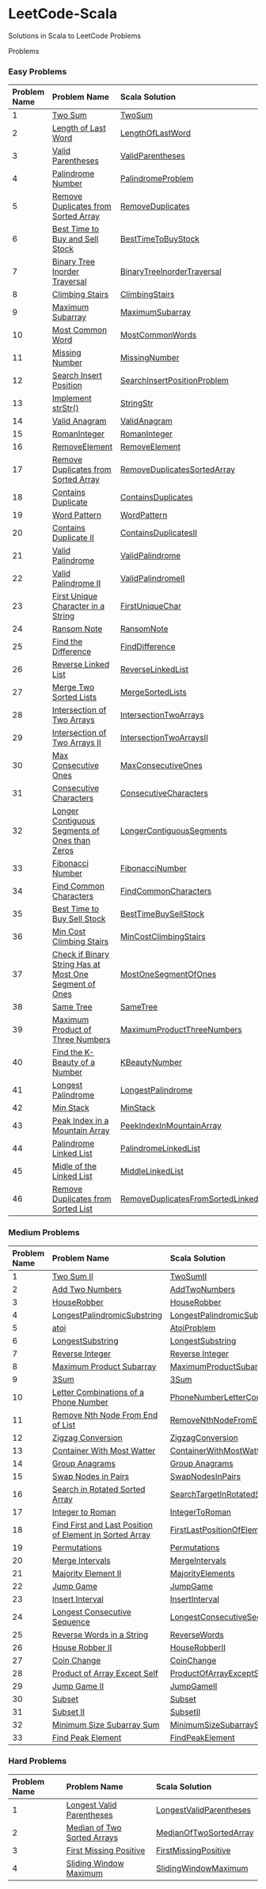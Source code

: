 # LeetCode-Scala

Solutions in Scala to LeetCode Problems

Problems

### Easy Problems

| Problem Name | Problem Name                                                                                                                                                         | Scala Solution                                                                                                                           |
|:-------------|:---------------------------------------------------------------------------------------------------------------------------------------------------------------------|:-----------------------------------------------------------------------------------------------------------------------------------------|
| 1            | [Two Sum](https://leetcode.com/problems/two-sum/)                                                                                                                    | [TwoSum](src/main/scala/com/leetcode/easy/TwoSum.scala)                                                                                  |
| 2            | [Length of Last Word](https://leetcode.com/problems/length-of-last-word/)                                                                                            | [LengthOfLastWord](src/main/scala/com/leetcode/easy/LengthOfLastWord.scala)                                                              |
| 3            | [Valid Parentheses](https://leetcode.com/problems/valid-parentheses/)                                                                                                | [ValidParentheses](src/main/scala/com/leetcode/easy/ValidParentheses.scala)                                                              |
| 4            | [Palindrome Number](https://leetcode.com/problems/palindrome-number/)                                                                                                | [PalindromeProblem](src/main/scala/com/leetcode/easy/PalindromeProblem.scala)                                                            |
| 5            | [Remove Duplicates from Sorted Array](https://leetcode.com/problems/remove-duplicates-from-sorted-array/)                                                            | [RemoveDuplicates](src/main/scala/com/leetcode/easy/RemoveDuplicates.scala)                                                              |
| 6            | [Best Time to Buy and Sell Stock](https://leetcode.com/problems/best-time-to-buy-and-sell-stock/)                                                                    | [BestTimeToBuyStock](src/main/scala/com/leetcode/easy/BestTimeToBuyStock.scala)                                                          |
| 7            | [Binary Tree Inorder Traversal](https://leetcode.com/problems/binary-tree-inorder-traversal/)                                                                        | [BinaryTreeInorderTraversal](src/main/scala/com/leetcode/easy/BinaryTreeTraversal.scala)                                                 |
| 8            | [Climbing Stairs](https://leetcode.com/problems/climbing-stairs/)                                                                                                    | [ClimbingStairs](src/main/scala/com/leetcode/easy/ClimbingStairs.scala)                                                                  |
| 9            | [Maximum Subarray](https://leetcode.com/problems/maximum-subarray/)                                                                                                  | [MaximumSubarray](src/main/scala/com/leetcode/easy/MaximumSubarray.scala)                                                                |
| 10           | [Most Common Word](https://leetcode.com/problems/most-common-word/)                                                                                                  | [MostCommonWords](src/main/scala/com/leetcode/easy/MostCommonWords.scala)                                                                |
| 11           | [Missing Number](https://leetcode.com/problems/missing-number/)                                                                                                      | [MissingNumber](src/main/scala/com/leetcode/easy/MissingNumber.scala)                                                                    |
| 12           | [Search Insert Position](https://leetcode.com/problems/search-insert-position/)                                                                                      | [SearchInsertPositionProblem](src/main/scala/com/leetcode/easy/SearchInsertPositionProblem.scala)                                        |
| 13           | [Implement strStr()](https://leetcode.com/problems/implement-strstr/)                                                                                                | [StringStr](src/main/scala/com/leetcode/easy/StringStr.scala)                                                                            |
| 14           | [Valid Anagram](https://leetcode.com/problems/valid-anagram/)                                                                                                        | [ValidAnagram](src/main/scala/com/leetcode/easy/ValidAnagram.scala)                                                                      |
| 15           | [RomanInteger](https://leetcode.com/problems/roman-to-integer/)                                                                                                      | [RomanInteger](src/main/scala/com/leetcode/easy/RomanInteger.scala)                                                                      |
| 16           | [RemoveElement](https://leetcode.com/problems/remove-element/)                                                                                                       | [RemoveElement](src/main/scala/com/leetcode/easy/RemoveElement.scala)                                                                    |
| 17           | [Remove Duplicates from Sorted Array](https://leetcode.com/problems/remove-duplicates-from-sorted-array/)                                                            | [RemoveDuplicatesSortedArray](src/main/scala/com/leetcode/easy/RemoveDuplicatesSortedArray.scala)                                        |
| 18           | [Contains Duplicate](https://leetcode.com/problems/contains-duplicate/)                                                                                              | [ContainsDuplicates](src/main/scala/com/leetcode/easy/ContainsDuplicates$.scala)                                                         |
| 19           | [Word Pattern](https://leetcode.com/problems/word-pattern/)                                                                                                          | [WordPattern](src/main/scala/com/leetcode/easy/WordPattern.scala)                                                                        |
| 20           | [Contains Duplicate II](https://leetcode.com/problems/contains-duplicate-ii/)                                                                                        | [ContainsDuplicatesII](src/main/scala/com/leetcode/easy/ContainsDuplicatesII.scala)                                                      |
| 21           | [Valid Palindrome](https://leetcode.com/problems/valid-palindrome/)                                                                                                  | [ValidPalindrome](src/main/scala/com/leetcode/easy/ValidPalindrome.scala)                                                                |
| 22           | [Valid Palindrome II](https://leetcode.com/problems/valid-palindrome-ii/)                                                                                            | [ValidPalindromeII](src/main/scala/com/leetcode/easy/ValidPalindromeII.scala)                                                            |
| 23           | [First Unique Character in a String](https://leetcode.com/problems/first-unique-character-in-a-string/)                                                              | [FirstUniqueChar](src/main/scala/com/leetcode/easy/FirstUniqueChar.scala)                                                                |
| 24           | [Ransom Note](https://leetcode.com/problems/ransom-note/)                                                                                                            | [RansomNote](src/main/scala/com/leetcode/easy/RansomNote.scala)                                                                          |
| 25           | [Find the Difference](https://leetcode.com/problems/find-the-difference/)                                                                                            | [FindDifference](src/main/scala/com/leetcode/easy/FindDifference.scala)                                                                  |
| 26           | [Reverse Linked List](https://leetcode.com/problems/reverse-linked-list/)                                                                                            | [ReverseLinkedList](src/main/scala/com/leetcode/easy/ReverseLinkedList.scala)                                                            |
| 27           | [Merge Two Sorted Lists](https://leetcode.com/problems/merge-two-sorted-lists/submissions/)                                                                          | [MergeSortedLists](src/main/scala/com/leetcode/easy/MergeSortedLists.scala)                                                              |
| 28           | [Intersection of Two Arrays](https://leetcode.com/problems/intersection-of-two-arrays/)                                                                              | [IntersectionTwoArrays](src/main/scala/com/leetcode/easy/IntersectionTwoArrays.scala)                                                    |
| 29           | [Intersection of Two Arrays II](https://leetcode.com/problems/intersection-of-two-arrays-ii/)                                                                        | [IntersectionTwoArraysII](src/main/scala/com/leetcode/easy/IntersectionTwoArraysII.scala)                                                |
| 30           | [Max Consecutive Ones](https://leetcode.com/problems/max-consecutive-ones/)                                                                                          | [MaxConsecutiveOnes](src/main/scala/com/leetcode/easy/MaxConsecutiveOnes.scala)                                                          |
| 31           | [Consecutive Characters](https://leetcode.com/problems/consecutive-characters/)                                                                                      | [ConsecutiveCharacters](src/main/scala/com/leetcode/easy/ConsecutiveCharacters.scala)                                                    |
| 32           | [Longer Contiguous Segments of Ones than Zeros](https://leetcode.com/problems/longer-contiguous-segments-of-ones-than-zeros/)                                        | [LongerContiguousSegments](src/main/scala/com/leetcode/easy/LongerContiguousSegments.scala)                                              |
| 33           | [Fibonacci Number](https://leetcode.com/problems/fibonacci-number/)                                                                                                  | [FibonacciNumber](src/main/scala/com/leetcode/easy/FibonacciNumber.scala)                                                                |
| 34           | [Find Common Characters](https://leetcode.com/problems/find-common-characters/)                                                                                      | [FindCommonCharacters](src/main/scala/com/leetcode/easy/FindCommonCharacters.scala)                                                      |
| 35           | [Best Time to Buy Sell Stock](https://leetcode.com/problems/best-time-to-buy-and-sell-stock/)                                                                        | [BestTimeBuySellStock](src/main/scala/com/leetcode/easy/BestTimeBuySellStock.scala)                                                      |
| 36           | [Min Cost Climbing Stairs](https://leetcode.com/problems/min-cost-climbing-stairs/)                                                                                  | [MinCostClimbingStairs](src/main/scala/com/leetcode/easy/MinCostClimbingStairs.scala)                                                    |
| 37           | [Check if Binary String Has at Most One Segment of Ones](https://leetcode.com/problems/check-if-binary-string-has-at-most-one-segment-of-ones/)                      | [MostOneSegmentOfOnes](src/main/scala/com/leetcode/easy/MostOneSegmentOfOnes.scala)                                                      |
| 38           | [Same Tree](https://leetcode.com/problems/same-tree/)                                                                                                                | [SameTree](src/main/scala/com/leetcode/easy/SameTree.scala)                                                                              |
| 39           | [Maximum Product of Three Numbers](https://leetcode.com/problems/maximum-product-of-three-numbers/)                                                                  | [MaximumProductThreeNumbers](src/main/scala/com/leetcode/easy/MaximumProductThreeNumbers.scala)                                          |
| 40           | [Find the K-Beauty of a Number](https://leetcode.com/problems/find-the-k-beauty-of-a-number/)                                                                        | [KBeautyNumber](src/main/scala/com/leetcode/easy/KBeautyNumber.scala)                                                                    |
| 41           | [Longest Palindrome](https://leetcode.com/problems/longest-palindrome/)                                                                                              | [LongestPalindrome](src/main/scala/com/leetcode/easy/LongestPalindrome.scala)                                                            |
| 42           | [Min Stack](https://leetcode.com/problems/min-stack/)                                                                                                                | [MinStack](src/main/scala/com/leetcode/easy/MinStack.scala)                                                                              |
| 43           | [Peak Index in a Mountain Array](https://leetcode.com/problems/peak-index-in-a-mountain-array/)                                                                      | [PeekIndexInMountainArray](src/main/scala/com/leetcode/easy/PeekIndexInMountainArray.scala)                                              |
| 44           | [Palindrome Linked List](https://leetcode.com/problems/palindrome-linked-list/)                                                                                      | [PalindromeLinkedList](src/main/scala/com/leetcode/easy/PalindromeLinkedList.scala)                                                      |
| 45           | [Midle of the Linked List](https://leetcode.com/problems/middle-of-the-linked-list/)                                                                                 | [MiddleLinkedList](src/main/scala/com/leetcode/easy/MiddleLinkedList.scala)                                                              |
| 46           | [Remove Duplicates from Sorted List](https://leetcode.com/problems/remove-duplicates-from-sorted-list/)                                                              | [RemoveDuplicatesFromSortedLinkedList](src/main/scala/com/leetcode/easy/RemoveDuplicatesFromSortedLinkedList.scala)                      |

### Medium Problems

| Problem Name | Problem Name                                                                                                                                                            | Scala Solution                                                                                                              |
|:-------------|:------------------------------------------------------------------------------------------------------------------------------------------------------------------------|:----------------------------------------------------------------------------------------------------------------------------|
| 1            | [Two Sum II](https://leetcode.com/problems/two-sum-ii-input-array-is-sorted/submissions/)                                                                               | [TwoSumII](src/main/scala/com/leetcode/medium/TwoSumII.scala)                                                               |
| 2            | [Add Two Numbers](https://leetcode.com/problems/add-two-numbers/)                                                                                                       | [AddTwoNumbers](src/main/scala/com/leetcode/medium/AddTwoNumbers.scala)                                                     |
| 3            | [HouseRobber](https://leetcode.com/problems/house-robber/)                                                                                                              | [HouseRobber](src/main/scala/com/leetcode/medium/HouseRobber.scala)                                                         |
| 4            | [LongestPalindromicSubstring](https://leetcode.com/problems/longest-palindromic-substring/)                                                                             | [LongestPalindromicSubstring](src/main/scala/com/leetcode/medium/LongestPalindromicSubstring.scala)                         |
| 5            | [atoi](https://leetcode.com/problems/string-to-integer-atoi/)                                                                                                           | [AtoiProblem](src/main/scala/com/leetcode/medium/AtoiProblem.scala)                                                         |
| 6            | [LongestSubstring](https://leetcode.com/problems/longest-substring-without-repeating-characters/)                                                                       | [LongestSubstring](src/main/scala/com/leetcode/medium/LongestSubstring.scala)                                               |
| 7            | [Reverse Integer](https://leetcode.com/problems/reverse-integer/)                                                                                                       | [Reverse Integer](src/main/scala/com/leetcode/medium/ReverseInteger.scala)                                                  |
| 8            | [Maximum Product Subarray](https://leetcode.com/problems/maximum-product-subarray/)                                                                                     | [MaximumProductSubarray](src/main/scala/com/leetcode/medium/MaximumProductSubarray.scala)                                   |
| 9            | [3Sum](https://leetcode.com/problems/3sum/)                                                                                                                             | [3Sum](src/main/scala/com/leetcode/medium/ThreeSum.scala)                                                                   |
| 10           | [Letter Combinations of a Phone Number](https://leetcode.com/problems/letter-combinations-of-a-phone-number/)                                                           | [PhoneNumberLetterCombinations](src/main/scala/com/leetcode/medium/PhoneNumberLetterCombinations.scala)                     |
| 11           | [Remove Nth Node From End of List](https://leetcode.com/problems/remove-nth-node-from-end-of-list/)                                                                     | [RemoveNthNodeFromEndOfList](src/main/scala/com/leetcode/medium/RemoveNthNodeFromEndOfList.scala)                           |
| 12           | [Zigzag Conversion](https://leetcode.com/problems/zigzag-conversion/)                                                                                                   | [ZigzagConversion](src/main/scala/com/leetcode/medium/ZigzagConversion.scala)                                               |
| 13           | [Container With Most Watter](https://leetcode.com/problems/container-with-most-water/)                                                                                  | [ContainerWithMostWatter](src/main/scala/com/leetcode/medium/ContainerWithMostWatter.scala)                                 |
| 14           | [Group Anagrams](https://leetcode.com/problems/group-anagrams/)                                                                                                         | [Group Anagrams](src/main/scala/com/leetcode/medium/GroupAnagrams.scala)                                                    |
| 15           | [Swap Nodes in Pairs](https://leetcode.com/problems/swap-nodes-in-pairs/)                                                                                               | [SwapNodesInPairs](src/main/scala/com/leetcode/medium/SwapNodesInPairs.scala)                                               |
| 16           | [Search in Rotated Sorted Array](https://leetcode.com/problems/search-in-rotated-sorted-array/)                                                                         | [SearchTargetInRotatedSortedArray](src/main/scala/com/leetcode/medium/SearchTargetInRotatedSortedArray.scala)               |
| 17           | [Integer to Roman](https://leetcode.com/problems/integer-to-roman/)                                                                                                     | [IntegerToRoman](src/main/scala/com/leetcode/medium/IntegerToRoman.scala)                                                   |
| 18           | [Find First and Last Position of Element in Sorted Array](https://leetcode.com/problems/find-first-and-last-position-of-element-in-sorted-array/)                       | [FirstLastPositionOfElementInSortedArray](src/main/scala/com/leetcode/medium/FirstLastPositionOfElementInSortedArray.scala) |
| 19           | [Permutations](https://leetcode.com/problems/permutations/)                                                                                                             | [Permutations](src/main/scala/com/leetcode/medium/Permutations.scala)                                                       |
| 20           | [Merge Intervals](https://leetcode.com/problems/merge-intervals/)                                                                                                       | [MergeIntervals](src/main/scala/com/leetcode/medium/Permutations.scala)                                                     |
| 21           | [Majority Element II](https://leetcode.com/problems/majority-element-ii/)                                                                                               | [MajorityElements](src/main/scala/com/leetcode/medium/MajorityElements.scala)                                               |
| 22           | [Jump Game](https://leetcode.com/problems/jump-game/)                                                                                                                   | [JumpGame](src/main/scala/com/leetcode/medium/JumpGame.scala)                                                               |
| 23           | [Insert Interval](https://leetcode.com/problems/insert-interval/submissions/)                                                                                           | [InsertInterval](src/main/scala/com/leetcode/medium/InsertInterval.scala)                                                   |
| 24           | [Longest Consecutive Sequence](https://leetcode.com/problems/longest-consecutive-sequence/)                                                                             | [LongestConsecutiveSequence](src/main/scala/com/leetcode/medium/LongestConsecutiveSequence.scala)                           |
| 25           | [Reverse Words in a String](https://leetcode.com/problems/reverse-words-in-a-string/)                                                                                   | [ReverseWords](src/main/scala/com/leetcode/medium/ReverseWords.scala)                                                       |
| 26           | [House Robber II](https://leetcode.com/problems/house-robber-ii/)                                                                                                       | [HouseRobberII](src/main/scala/com/leetcode/medium/HouseRobberII.scala)                                                     |
| 27           | [Coin Change](https://leetcode.com/problems/coin-change/)                                                                                                               | [CoinChange](src/main/scala/com/leetcode/medium/CoinChange.scala)                                                           |
| 28           | [Product of Array Except Self](https://leetcode.com/problems/product-of-array-except-self)                                                                              | [ProductOfArrayExceptSelf](src/main/scala/com/leetcode/medium/ProductOfArrayExceptSelf.scala)                               |
| 29           | [Jump Game II](https://leetcode.com/problems/jump-game-ii/)                                                                                                             | [JumpGameII](src/main/scala/com/leetcode/medium/JumpGameII.scala)                                                           |
| 30           | [Subset](https://leetcode.com/problems/subsets/)                                                                                                                        | [Subset](src/main/scala/com/leetcode/medium/Subset.scala)                                                                   |
| 31           | [Subset II](https://leetcode.com/problems/subsets-ii/)                                                                                                                  | [SubsetII](src/main/scala/com/leetcode/medium/SubsetII.scala)                                                               |
| 32           | [Minimum Size Subarray Sum](https://leetcode.com/problems/minimum-size-subarray-sum/)                                                                                   | [MinimumSizeSubarraySum](src/main/scala/com/leetcode/medium/MinimumSizeSubarraySum.scala)                                   |
| 33           | [Find Peak Element](https://leetcode.com/problems/find-peak-element/)                                                                                                   | [FindPeakElement](src/main/scala/com/leetcode/medium/FindPeakElement.scala)                                                 |


### Hard Problems

| Problem Name | Problem Name                                                                                                                 | Scala Solution                                                                            |
|:-------------|:-----------------------------------------------------------------------------------------------------------------------------|:------------------------------------------------------------------------------------------|
| 1            | [Longest Valid Parentheses](https://leetcode.com/problems/longest-valid-parentheses/)                                        | [LongestValidParentheses](src/main/scala/com/leetcode/hard/LongestValidParentheses.scala) |
| 2            | [Median of Two Sorted Arrays](https://leetcode.com/problems/median-of-two-sorted-arrays/)                                    | [MedianOfTwoSortedArray](src/main/scala/com/leetcode/hard/MedianOfTwoSortedArray.scala)   |
| 3            | [First Missing Positive](https://leetcode.com/problems/first-missing-positive/)                                              | [FirstMissingPositive](src/main/scala/com/leetcode/hard/FirstMissingPositive.scala)       |
| 4            | [Sliding Window Maximum](https://leetcode.com/problems/sliding-window-maximum/)                                              | [SlidingWindowMaximum](src/main/scala/com/leetcode/hard/SlidingWindowMaximum.scala)       |
